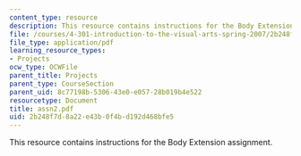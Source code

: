 ```yaml
---
content_type: resource
description: This resource contains instructions for the Body Extension assignment.
file: /courses/4-301-introduction-to-the-visual-arts-spring-2007/2b248f7d8a22e43b0f4bd192d468bfe5_assn2.pdf
file_type: application/pdf
learning_resource_types:
- Projects
ocw_type: OCWFile
parent_title: Projects
parent_type: CourseSection
parent_uid: 8c77198b-5306-43e0-e057-28b019b4e522
resourcetype: Document
title: assn2.pdf
uid: 2b248f7d-8a22-e43b-0f4b-d192d468bfe5
---
```

This resource contains instructions for the Body Extension assignment.

